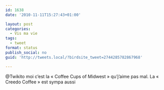 ```yaml
---
id: 1638
date: '2010-11-11T15:27:43+01:00'

layout: post
categories:
  - Vis ma vie
tags:
  - tweet
format: status
publish_social: no
guid: 'http://tweets.local/?birdsite_tweet=2744285782867968'

---
```


@Twikito moi c’est la « Coffee Cups of Midwest » qu’j’aime pas mal. La « Creedo Coffee » est sympa aussi